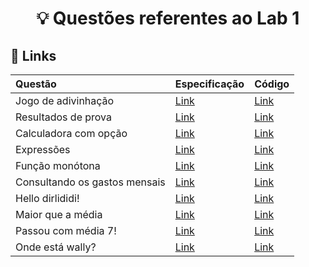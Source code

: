 <h1 align="center">
  <p> 💡 Questões referentes ao Lab 1  </p>
</h1>

## 🔗 Links

Questão | Especificação | Código
:-- | :-- | :--
Jogo de adivinhação | [Link](http://dirlididi.com/client/index.html#/ide/PmZq7rg1I) | [Link](Questoes/Adivinhacao.java) 
Resultados de prova | [Link](http://dirlididi.com/client/index.html#/ide/NIGzVIuci) | [Link](Questoes/AlunosNotas.java)
Calculadora com opção | [Link](http://dirlididi.com/client/index.html#/ide/R7qL9alKS) | [Link](Questoes/Calculadora.java)
Expressões | [Link](http://dirlididi.com/client/index.html#/ide/QCT9g3lJ2) | [Link](Questoes/DobroTriplo.java)
Função monótona | [Link](http://dirlididi.com/client/index.html#/ide/O74TDGIEa) | [Link](Questoes/FuncaoMonotona.java)
Consultando os gastos mensais | [Link](http://dirlididi.com/client/index.html#/ide/QIXAfeChM) | [Link](Questoes/GastosMensais.java)
Hello dirlididi! | [Link](http://dirlididi.com/client/index.html#/ide/Q8lIaDijI) | [Link](Questoes/HelloDirlididi.java)
Maior que a média | [Link](http://dirlididi.com/client/index.html#/ide/PoFnkEzvk) | [Link](Questoes/MaiorQueMedia.java)
Passou com média 7! | [Link](http://dirlididi.com/client/index.html#/ide/QN9tFkXbc) | [Link](Questoes/Media7.java)
Onde está wally? | [Link](http://dirlididi.com/client/index.html#/ide/SlfR6pBmC) | [Link](Questoes/Wally.java)
